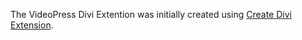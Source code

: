 The VideoPress Divi Extention was initially created using [Create Divi Extension](https://github.com/elegantthemes/create-divi-extension).

